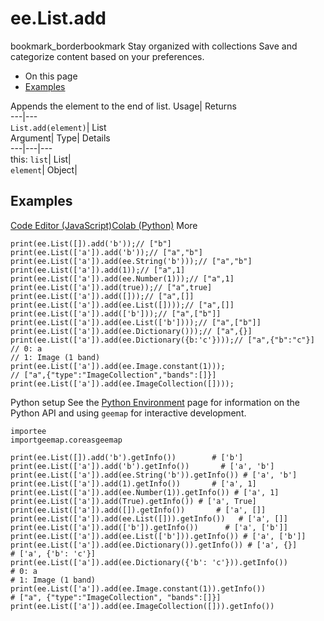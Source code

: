  
#  ee.List.add
bookmark_borderbookmark Stay organized with collections  Save and categorize content based on your preferences.
  * On this page
  * [Examples](https://developers.google.com/earth-engine/apidocs/ee-list-add#examples)


Appends the element to the end of list. 
Usage| Returns  
---|---  
`List.add(element)`| List  
Argument| Type| Details  
---|---|---  
this: `list`| List|   
`element`| Object|   
## Examples
[Code Editor (JavaScript)](https://developers.google.com/earth-engine/apidocs/ee-list-add#code-editor-javascript-sample)[Colab (Python)](https://developers.google.com/earth-engine/apidocs/ee-list-add#colab-python-sample) More
```
print(ee.List([]).add('b'));// ["b"]
print(ee.List(['a']).add('b'));// ["a","b"]
print(ee.List(['a']).add(ee.String('b')));// ["a","b"]
print(ee.List(['a']).add(1));// ["a",1]
print(ee.List(['a']).add(ee.Number(1)));// ["a",1]
print(ee.List(['a']).add(true));// ["a",true]
print(ee.List(['a']).add([]));// ["a",[]]
print(ee.List(['a']).add(ee.List([])));// ["a",[]]
print(ee.List(['a']).add(['b']));// ["a",["b"]]
print(ee.List(['a']).add(ee.List(['b'])));// ["a",["b"]]
print(ee.List(['a']).add(ee.Dictionary()));// ["a",{}]
print(ee.List(['a']).add(ee.Dictionary({b:'c'})));// ["a",{"b":"c"}]
// 0: a
// 1: Image (1 band)
print(ee.List(['a']).add(ee.Image.constant(1)));
// ["a",{"type":"ImageCollection","bands":[]}]
print(ee.List(['a']).add(ee.ImageCollection([])));
```
Python setup
See the [ Python Environment](https://developers.google.com/earth-engine/guides/python_install) page for information on the Python API and using `geemap` for interactive development.
```
importee
importgeemap.coreasgeemap
```
```
print(ee.List([]).add('b').getInfo())        # ['b']
print(ee.List(['a']).add('b').getInfo())       # ['a', 'b']
print(ee.List(['a']).add(ee.String('b')).getInfo()) # ['a', 'b']
print(ee.List(['a']).add(1).getInfo())       # ['a', 1]
print(ee.List(['a']).add(ee.Number(1)).getInfo()) # ['a', 1]
print(ee.List(['a']).add(True).getInfo()) # ['a', True]
print(ee.List(['a']).add([]).getInfo())       # ['a', []]
print(ee.List(['a']).add(ee.List([])).getInfo())   # ['a', []]
print(ee.List(['a']).add(['b']).getInfo())      # ['a', ['b']]
print(ee.List(['a']).add(ee.List(['b'])).getInfo()) # ['a', ['b']]
print(ee.List(['a']).add(ee.Dictionary()).getInfo()) # ['a', {}]
# ['a', {'b': 'c'}]
print(ee.List(['a']).add(ee.Dictionary({'b': 'c'})).getInfo())
# 0: a
# 1: Image (1 band)
print(ee.List(['a']).add(ee.Image.constant(1)).getInfo())
# ["a", {"type":"ImageCollection", "bands":[]}]
print(ee.List(['a']).add(ee.ImageCollection([])).getInfo())
```

